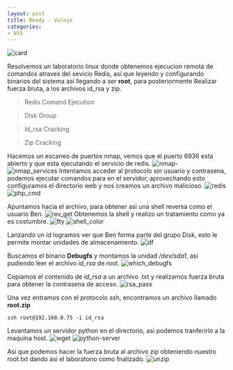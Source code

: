 ```yaml
---
layout: post
title: Ready - Vulnyx
categories:
- NYX
---
```


![card](https://github.com/user-attachments/assets/bafc39af-9319-48d0-81ec-3c53b53b4320)

Resolvemos un laboratorio linux donde obtenemos ejecucion remota de comandos atraves del sevicio Redis, asi que leyendo y configurando binarios del sistema asi llegando a ser **root**, para posteriormente Realizar fuerza bruta, a los archivos id_rsa y zip.

> Redis Comand Ejecution

> Disk Group

> Id_rsa Cracking

> Zip Cracking


Hacemos un escaneo de puertos nmap, vemos que el puerto 6936 esta abierto y que esta ejecutando el servicio de redis.
![nmap-](https://github.com/user-attachments/assets/f1ddc242-1986-4bf8-8396-37f8fc30406f)
![nmap_services](https://github.com/user-attachments/assets/92975e97-ffc6-4e82-ba25-dd8e5a8a3198)
Intentamos acceder al protocolo sin usuario y contrasena, podemos ejecutar comandos para en el servidor, aprovechando esto configuramos el directorio web y nos creamos un archivo malicioso.
![redis](https://github.com/user-attachments/assets/cfb4374c-dddf-4fdb-9460-4687305a5ce2)
![php_cmd](https://github.com/user-attachments/assets/b0849eef-2a91-46d0-acbf-98bd79ccfb11)

Apuntamos hacia el archivo, para obtener asi una shell reversa como el usuario Ben.
![rev_get](https://github.com/user-attachments/assets/16e0b498-f057-4b66-9861-ef58a185d307)
Obtenemos la shell y realizo un tratamiento como ya es costumbre. 
![tty](https://github.com/user-attachments/assets/d14a01e5-9293-4097-8a1b-be3b1d275a9c)
![shell_color](https://github.com/user-attachments/assets/27650fba-e550-4f10-a73e-0c707d7078b5)

Lanzando un *id* logramos ver que Ben forma parte del grupo Disk, esto le permite montar unidades de almacenamiento.
![df](https://github.com/user-attachments/assets/3df2a371-d03a-4c04-8fd3-1e58c1b3fd60)

Buscamos el binario **Debugfs** y montamos la unidad */dev/sda1*, asi pudiendo leer el archivo *id_rsa* de root.
![which_debugfs](https://github.com/user-attachments/assets/ef04c630-f9cc-4085-bfc5-b405b414d028)

Copiamos el contenido de *id_rsa* a un archivo .txt y realizamos fuerza bruta para obtener la contrasena de acceso.
![rsa_pass](https://github.com/user-attachments/assets/ba69038f-0ee6-4f17-9599-ca02d7680419)

Una vez entramos con el protocolo ssh, encontramos un archivo llamado **root.zip** 
~~~~~
ssh root@192.168.0.75 -i id_rsa
~~~~~

Levantamos un servidor python en el directorio, asi podemos tranferirlo a la maquina host.
![wget](https://github.com/user-attachments/assets/93319e02-edcc-47b0-8003-d5a911e0bd66)
![python-server](https://github.com/user-attachments/assets/5cb7d651-bb53-4c6f-ae6a-f7f1016ab419)

Asi que podemos hacer la fuerza bruta al archivo zip obteniendo nuestro root.txt dando asi el laboratorio como fnalizado.
![unzip](https://github.com/user-attachments/assets/bd047a8d-10d0-4218-a147-820d5cc7af5c)








